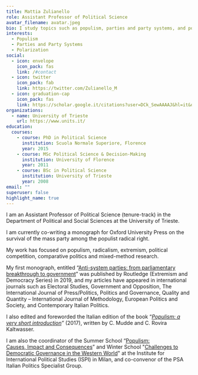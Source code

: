 ```yaml
---
title: Mattia Zulianello
role: Assistant Professor of Political Science
avatar_filename: avatar.jpeg
bio: I study topics such as populism, parties and party systems, and polarization.
interests:
  - Populism
  - Parties and Party Systems
  - Polarization
social:
  - icon: envelope
    icon_pack: fas
    link: /#contact
  - icon: twitter
    icon_pack: fab
    link: https://twitter.com/Zulianello_M
  - icon: graduation-cap
    icon_pack: fas
    link: https://scholar.google.it/citations?user=DCk_SewAAAAJ&hl=it&oi=ao
organizations:
  - name: University of Trieste
    url: https://www.units.it/
education:
  courses:
    - course: PhD in Political Science
      institution: Scuola Normale Superiore, Florence
      year: 2015
    - course: MSc Political Science & Decision-Making
      institution: University of Florence
      year: 2011
    - course: BSc in Political Science
      institution: University of Trieste
      year: 2008
email: ""
superuser: false
highlight_name: true
---
```

I am an Assistant Professor of Political Science (tenure-track) in the Department of Political and Social Sciences at the University of Trieste.

I am currently co-writing a monograph for Oxford University Press on the survival of the mass party among the populist radical right.

My work has focused on populism, radicalism, extremism, political competition, comparative politics and mixed-method research.

My first monograph, entitled “[Anti-system parties: from parliamentary breakthrough to government](https://www.routledge.com/Anti-System-Parties-From-Parliamentary-Breakthrough-to-Government/Zulianello/p/book/9780367730970)” was published by Routledge (Extremism and Democracy Series) in 2019, and my articles have appeared in international journals such as Electoral Studies, Government and Opposition, The International Journal of Press/Politics, Politics and Governance, Quality and Quantity – International Journal of Methodology, European Politics and Society, and Contemporary Italian Politics.

I also edited and foreworded the Italian edition of the book “*[Populism: a very short introduction](https://academic.oup.com/book/866)”* (2017), written by C. Mudde and C. Rovira Kaltwasser.

I am also the coordinator of the Summer School “[Populism: Causes, ](https://www.ispionline.it/it/ispi-school/course/calendar/populismo-cause-impatto-e-conseguenze-distance-learning-31238)[Impact](https://www.ispionline.it/it/ispi-school/course/calendar/populismo-cause-impatto-e-conseguenze-distance-learning-31238)[ and Consequences](https://www.ispionline.it/it/ispi-school/course/calendar/populismo-cause-impatto-e-conseguenze-distance-learning-31238)” and Winter School "[Challenges to Democratic Governance in the Western World](https://www.ispionline.it/it/ispi-school/course/calendar/le-sfide-alla-governance-democratica-nel-mondo-occidentale-modalita-web-live-35870)" at the Institute for International Political Studies (ISPI) in Milan, and co-convenor of the PSA Italian Politics Specialist Group.